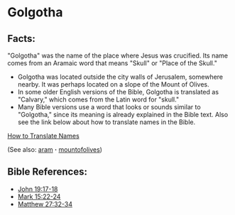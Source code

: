 # Golgotha #

## Facts: ##

 "Golgotha" was the name of the place where Jesus was crucified. Its name comes from an Aramaic word that means "Skull" or "Place of the Skull."

* Golgotha was located outside the city walls of Jerusalem, somewhere nearby. It was perhaps located on a slope of the Mount of Olives.
* In some older English versions of the Bible, Golgotha is translated as "Calvary," which comes from the Latin word for "skull." 
* Many Bible versions use a word that looks or sounds similar to "Golgotha," since its meaning is already explained in the Bible text. Also see the link below about how to translate names in the Bible.

[How to Translate Names](https://git.door43.org/Door43/en-ta-translate-vol1/src/master/content/translate_names.md)

(See also: [aram](../other/aram.md) **·** [mountofolives](../other/mountofolives.md))

## Bible References: ##

* [John 19:17-18](https://door43.org/en/bible/notes/jhn/19/17)
* [Mark 15:22-24](https://door43.org/en/bible/notes/mrk/15/22)
* [Matthew 27:32-34](https://door43.org/en/bible/notes/mat/27/32)

